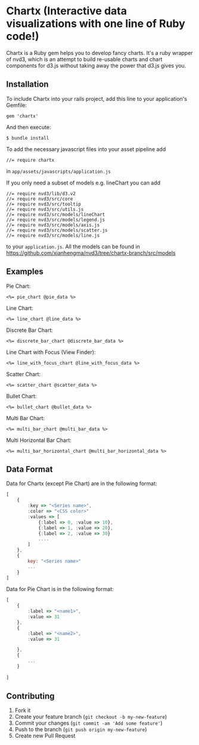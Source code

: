 # Chartx (Interactive data visualizations with one line of Ruby code!)

Chartx is a Ruby gem helps you to develop fancy charts. It's a ruby wrapper of nvd3, which is an attempt to build re-usable charts and chart components for d3.js without taking away the power that d3.js gives you.    

## Installation

To include Chartx into your rails project, add this line to your application's Gemfile:

    gem 'chartx'

And then execute:

    $ bundle install

To add the necessary javascript files into your asset pipeline add

    //= require chartx

in ```app/assets/javascripts/application.js```

If you only need a subset of models e.g. lineChart you can add 

    //= require nvd3/lib/d3.v2
    //= require nvd3/src/core
    //= require nvd3/src/tooltip
    //= require nvd3/src/utils.js
    //= require nvd3/src/models/lineChart
    //= require nvd3/src/models/legend.js
    //= require nvd3/src/models/axis.js
    //= require nvd3/src/models/scatter.js
    //= require nvd3/src/models/line.js

to your ```application.js```. All the models can be found in https://github.com/xianhengma/nvd3/tree/chartx-branch/src/models

## Examples

Pie Chart:

```erb
<%= pie_chart @pie_data %>
```

Line Chart:

```erb
<%= line_chart @line_data %>
```

Discrete Bar Chart:

```erb
<%= discrete_bar_chart @discrete_bar_data %>
```

Line Chart with Focus (View Finder):

```erb
<%= line_with_focus_chart @line_with_focus_data %>
```

Scatter Chart:

```erb
<%= scatter_chart @scatter_data %>
```

Bullet Chart:

```erb
<%= bullet_chart @bullet_data %>
```

Multi Bar Chart:

```erb
<%= multi_bar_chart @multi_bar_data %>
```

Multi Horizontal Bar Chart:

```erb
<%= multi_bar_horizontal_chart @multi_bar_horizontal_data %>
```

## Data Format

Data for Chartx (except Pie Chart) are in the following format:

```js
[
	{
		:key => "<Series name>",
		:color => "<CSS color>"
		:values => [
			{:label => 0, :value => 10},
			{:label => 1, :value => 20},
			{:label => 2, :value => 30}
			....
		]
	},
	{
		key: "<Series name>"
		...
	}
]
```

Data for Pie Chart is in the following format:

```js
[
	{
		:label => "<name1>",
		:value => 31
	},
	{
		:label => "<name2>",
		:value => 31

	},
	{
		...
	}
		
]
```

## Contributing

1. Fork it
2. Create your feature branch (`git checkout -b my-new-feature`)
3. Commit your changes (`git commit -am 'Add some feature'`)
4. Push to the branch (`git push origin my-new-feature`)
5. Create new Pull Request
